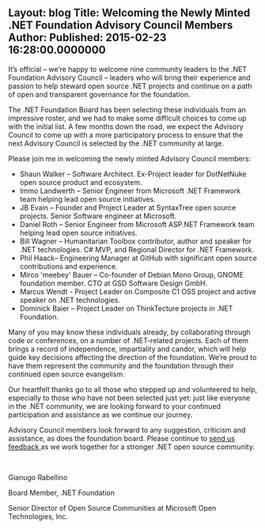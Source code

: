 Layout: blog
Title: Welcoming the Newly Minted .NET Foundation Advisory Council Members
Author: 
Published: 2015-02-23 16:28:00.0000000
---
<p>It&rsquo;s official &ndash; we&rsquo;re happy to welcome nine community leaders to the .NET Foundation Advisory Council &ndash; leaders who will bring their experience and passion to help steward open source .NET projects and continue on a path of open and transparent governance for the foundation.</p>

<p>The .NET Foundation Board has been selecting these individuals from an impressive roster, and we had to make some difficult choices to come up with the initial list. A few months down the road, we expect the Advisory Council to come up with a more participatory process to ensure that the next Advisory Council is selected by the .NET community at large.</p>

<p>Please join me in welcoming the newly minted Advisory Council members:</p>

<ul>
<li>Shaun Walker &ndash; Software Architect. Ex-Project leader for DotNetNuke open source product and ecosystem.</li>
<li>Immo Landwerth &ndash; Senior Engineer from Microsoft .NET Framework team helping lead open source initiatives.</li>
<li>JB Evain &ndash; Founder and Project Leader at SyntaxTree open source projects. Senior Software engineer at Microsoft.</li>
<li>Daniel Roth &ndash; Senior Engineer from Microsoft ASP.NET Framework team helping lead open source initiatives.</li>
<li>Bill Wagner &ndash; Humanitarian Toolbox contributor, author and speaker for .NET technologies. C# MVP, and Regional Director for .NET Framework.</li>
<li>Phil Haack&ndash; Engineering Manager at GitHub with significant open source contributions and experience.</li>
<li>Mirco 'meebey' Bauer &ndash; Co-founder of Debian Mono Group, GNOME foundation member. CTO at GSD Software Design GmbH.</li>
<li>Marcus Wendt - Project Leader on Composite C1 OSS project and active speaker on .NET technologies.</li>
<li>Dominick Baier &ndash; Project Leader on ThinkTecture projects in .NET Foundation.</li>
</ul>

<p>Many of you may know these individuals already, by collaborating through code or conferences, on a number of .NET-related projects. Each of them brings a record of independence, impartiality and candor, which will help guide key decisions affecting the direction of the foundation. We&rsquo;re proud to have them represent the community and the foundation through their continued open source evangelism.</p>

<p>Our heartfelt thanks go to all those who stepped up and volunteered to help, especially to those who have not been selected just yet: just like everyone in the .NET community, we are looking forward to your continued participation and assistance as we continue our journey.</p>

<p>Advisory Council members look forward to any suggestion, criticism and assistance, as does the foundation board. Please continue to <a href="http://forums.dotnetfoundation.org/">send us feedback </a>as we work together for a stronger .NET open source community.</p>

<p>&nbsp;</p>

<p>Gianugo Rabellino</p>

<p>Board Member, .NET Foundation</p>

<p>Senior Director of Open Source Communities at Microsoft Open Technologies, Inc.</p>

<p>&nbsp;</p>
